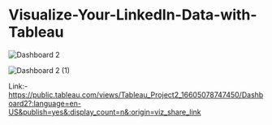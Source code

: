 # Visualize-Your-LinkedIn-Data-with-Tableau

![Dashboard 2](https://user-images.githubusercontent.com/93079874/184553418-313320fb-3657-448a-9a6c-cddb07e94a9b.png)

![Dashboard 2 (1)](https://user-images.githubusercontent.com/93079874/184704378-c5f14380-d28b-4556-8137-b0643c44fce6.png)









Link:- https://public.tableau.com/views/Tableau_Project2_16605078747450/Dashboard2?:language=en-US&publish=yes&:display_count=n&:origin=viz_share_link
